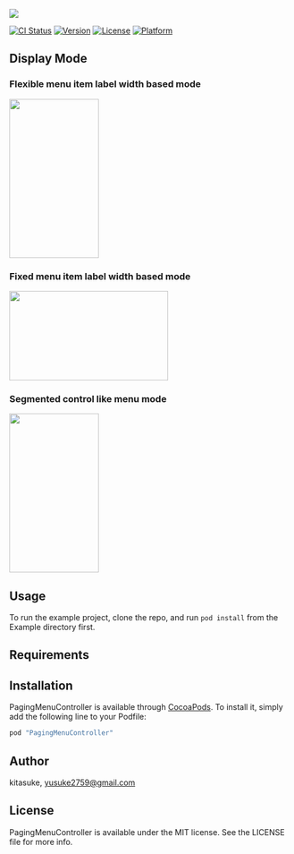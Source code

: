 ![](https://raw.githubusercontent.com/wiki/kitasuke/PagingMenuController/images/logo.png)

[![CI Status](http://img.shields.io/travis/kitasuke/PagingMenuController.svg?style=flat)](https://travis-ci.org/kitasuke/PagingMenuController)
[![Version](https://img.shields.io/cocoapods/v/PagingMenuController.svg?style=flat)](http://cocoapods.org/pods/PagingMenuController)
[![License](https://img.shields.io/cocoapods/l/PagingMenuController.svg?style=flat)](http://cocoapods.org/pods/PagingMenuController)
[![Platform](https://img.shields.io/cocoapods/p/PagingMenuController.svg?style=flat)](http://cocoapods.org/pods/PagingMenuController)

## Display Mode

### Flexible menu item label width based mode

<img src="https://raw.githubusercontent.com/wiki/kitasuke/PagingMenuController/images/demo1.gif" width="160" height="284">

### Fixed menu item label width based mode

<img src="https://raw.githubusercontent.com/wiki/kitasuke/PagingMenuController/images/demo2.gif" width="284" height="160">

### Segmented control like menu mode

<img src="https://raw.githubusercontent.com/wiki/kitasuke/PagingMenuController/images/demo3.gif" width="160" height="284">

## Usage

To run the example project, clone the repo, and run `pod install` from the Example directory first.

## Requirements

## Installation

PagingMenuController is available through [CocoaPods](http://cocoapods.org). To install
it, simply add the following line to your Podfile:

```ruby
pod "PagingMenuController"
```

## Author

kitasuke, yusuke2759@gmail.com

## License

PagingMenuController is available under the MIT license. See the LICENSE file for more info.
